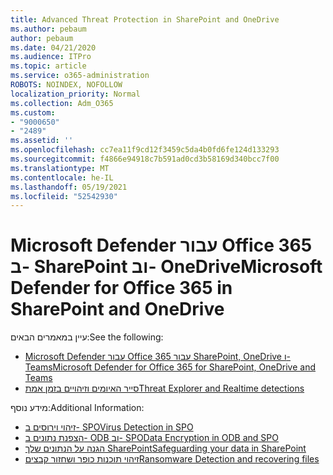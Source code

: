 ```yaml
---
title: Advanced Threat Protection in SharePoint and OneDrive
ms.author: pebaum
author: pebaum
ms.date: 04/21/2020
ms.audience: ITPro
ms.topic: article
ms.service: o365-administration
ROBOTS: NOINDEX, NOFOLLOW
localization_priority: Normal
ms.collection: Adm_O365
ms.custom:
- "9000650"
- "2489"
ms.assetid: ''
ms.openlocfilehash: cc7ea11f9cd12f3459c5da4b0fd6fe124d133293
ms.sourcegitcommit: f4866e94918c7b591ad0cd3b58169d340bcc7f00
ms.translationtype: MT
ms.contentlocale: he-IL
ms.lasthandoff: 05/19/2021
ms.locfileid: "52542930"
---
```

# <a name="microsoft-defender-for-office-365-in-sharepoint-and-onedrive"></a><span data-ttu-id="c9735-102">Microsoft Defender עבור Office 365 ב- SharePoint וב- OneDrive</span><span class="sxs-lookup"><span data-stu-id="c9735-102">Microsoft Defender for Office 365 in SharePoint and OneDrive</span></span>

<span data-ttu-id="c9735-103">עיין במאמרים הבאים:</span><span class="sxs-lookup"><span data-stu-id="c9735-103">See the following:</span></span>
- [<span data-ttu-id="c9735-104">Microsoft Defender עבור Office 365 עבור SharePoint, OneDrive ו- Teams</span><span class="sxs-lookup"><span data-stu-id="c9735-104">Microsoft Defender for Office 365 for SharePoint, OneDrive and Teams</span></span>](/microsoft-365/security/office-365-security/atp-for-spo-odb-and-teams)
- [<span data-ttu-id="c9735-105">סייר האיומים וזיהויים בזמן אמת</span><span class="sxs-lookup"><span data-stu-id="c9735-105">Threat Explorer and Realtime detections</span></span>](/microsoft-365/security/office-365-security/threat-explorer-views)


<span data-ttu-id="c9735-106">מידע נוסף:</span><span class="sxs-lookup"><span data-stu-id="c9735-106">Additional Information:</span></span>

- [<span data-ttu-id="c9735-107">זיהוי וירוסים ב- SPO</span><span class="sxs-lookup"><span data-stu-id="c9735-107">Virus Detection in SPO</span></span>](/microsoft-365/security/office-365-security/virus-detection-in-spo)</br>
- [<span data-ttu-id="c9735-108">הצפנת נתונים ב- ODB וב- SPO</span><span class="sxs-lookup"><span data-stu-id="c9735-108">Data Encryption in ODB and SPO</span></span>](/microsoft-365/compliance/data-encryption-in-odb-and-spo)</br>
- [<span data-ttu-id="c9735-109">הגנה על הנתונים שלך SharePoint</span><span class="sxs-lookup"><span data-stu-id="c9735-109">Safeguarding your data in SharePoint</span></span>](/sharepoint/safeguarding-your-data)</br>
- [<span data-ttu-id="c9735-110">זיהוי תוכנות כופר ושחזור קבצים</span><span class="sxs-lookup"><span data-stu-id="c9735-110">Ransomware Detection and recovering files</span></span>](https://support.office.com/article/Ransomware-detection-and-recovering-your-files-0d90ec50-6bfd-40f4-acc7-b8c12c73637f)